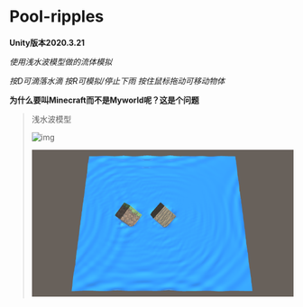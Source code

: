 # Pool-ripples

**Unity版本2020.3.21**

*使用浅水波模型做的流体模拟*

*按D可滴落水滴 按R可模拟/停止下雨 按住鼠标拖动可移动物体*

**为什么要叫Minecraft而不是Myworld呢？这是个问题**

> 浅水波模型
>
> ![img](https://pic4.zhimg.com/80/v2-78fdf1120a1fee30e9452e5273c672a3_720w.jpg)
>
> ![image](https://github.com/1242857339/GAMES103-Simulation/blob/main/Lab4%20Pool-ripples/image-20221013235030265.png)
